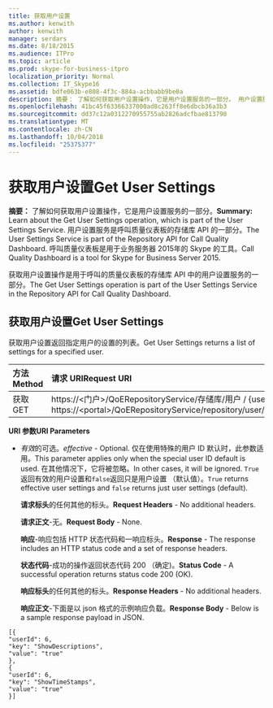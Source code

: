 ```yaml
---
title: 获取用户设置
ms.author: kenwith
author: kenwith
manager: serdars
ms.date: 8/18/2015
ms.audience: ITPro
ms.topic: article
ms.prod: skype-for-business-itpro
localization_priority: Normal
ms.collection: IT_Skype16
ms.assetid: bdfe063b-e808-4f3c-884a-acbbabb9be0a
description: 摘要： 了解如何获取用户设置操作，它是用户设置服务的一部分。 用户设置服务是呼叫质量仪表板的存储库 API 的一部分。 呼叫质量仪表板是用于业务服务器 2015年的 Skype 的工具。
ms.openlocfilehash: 41bc45f63366337000ad8c263ff8e6dbcb36a3b3
ms.sourcegitcommit: dd37c12a0312270955755ab2826adcfbae813790
ms.translationtype: MT
ms.contentlocale: zh-CN
ms.lasthandoff: 10/04/2018
ms.locfileid: "25375377"
---
```

# <a name="get-user-settings"></a><span data-ttu-id="68bb2-105">获取用户设置</span><span class="sxs-lookup"><span data-stu-id="68bb2-105">Get User Settings</span></span>
 
<span data-ttu-id="68bb2-106">**摘要：** 了解如何获取用户设置操作，它是用户设置服务的一部分。</span><span class="sxs-lookup"><span data-stu-id="68bb2-106">**Summary:** Learn about the Get User Settings operation, which is part of the User Settings Service.</span></span> <span data-ttu-id="68bb2-107">用户设置服务是呼叫质量仪表板的存储库 API 的一部分。</span><span class="sxs-lookup"><span data-stu-id="68bb2-107">The User Settings Service is part of the Repository API for Call Quality Dashboard.</span></span> <span data-ttu-id="68bb2-108">呼叫质量仪表板是用于业务服务器 2015年的 Skype 的工具。</span><span class="sxs-lookup"><span data-stu-id="68bb2-108">Call Quality Dashboard is a tool for Skype for Business Server 2015.</span></span>
  
<span data-ttu-id="68bb2-109">获取用户设置操作是用于呼叫的质量仪表板的存储库 API 中的用户设置服务的一部分。</span><span class="sxs-lookup"><span data-stu-id="68bb2-109">The Get User Settings operation is part of the User Settings Service in the Repository API for Call Quality Dashboard.</span></span>
  
## <a name="get-user-settings"></a><span data-ttu-id="68bb2-110">获取用户设置</span><span class="sxs-lookup"><span data-stu-id="68bb2-110">Get User Settings</span></span>

<span data-ttu-id="68bb2-111">获取用户设置返回指定用户的设置的列表。</span><span class="sxs-lookup"><span data-stu-id="68bb2-111">Get User Settings returns a list of settings for a specified user.</span></span>
  

|<span data-ttu-id="68bb2-112">**方法**</span><span class="sxs-lookup"><span data-stu-id="68bb2-112">**Method**</span></span>|<span data-ttu-id="68bb2-113">**请求 URI**</span><span class="sxs-lookup"><span data-stu-id="68bb2-113">**Request URI**</span></span>|<span data-ttu-id="68bb2-114">**HTTP 版本**</span><span class="sxs-lookup"><span data-stu-id="68bb2-114">**HTTP Version**</span></span>|
|:-----|:-----|:-----|
|<span data-ttu-id="68bb2-115">获取</span><span class="sxs-lookup"><span data-stu-id="68bb2-115">GET</span></span>  <br/> |<span data-ttu-id="68bb2-116">https://\<门户\>/QoERepositoryService/存储库/用户 / {userId} / 设置</span><span class="sxs-lookup"><span data-stu-id="68bb2-116">https://\<portal\>/QoERepositoryService/repository/user/{userId}/setting</span></span>  <br/> |<span data-ttu-id="68bb2-117">HTTP/1.1</span><span class="sxs-lookup"><span data-stu-id="68bb2-117">HTTP/1.1</span></span>  <br/> |
   
 <span data-ttu-id="68bb2-118">**URI 参数**</span><span class="sxs-lookup"><span data-stu-id="68bb2-118">**URI Parameters**</span></span>
  
- <span data-ttu-id="68bb2-119">*有效*的可选。</span><span class="sxs-lookup"><span data-stu-id="68bb2-119">*effective*  - Optional.</span></span> <span data-ttu-id="68bb2-120">仅在使用特殊的用户 ID 默认时，此参数适用。</span><span class="sxs-lookup"><span data-stu-id="68bb2-120">This parameter applies only when the special user ID default is used.</span></span> <span data-ttu-id="68bb2-121">在其他情况下，它将被忽略。</span><span class="sxs-lookup"><span data-stu-id="68bb2-121">In other cases, it will be ignored.</span></span> <span data-ttu-id="68bb2-122">`True`返回有效的用户设置和`false`返回只是用户设置 （默认值）。</span><span class="sxs-lookup"><span data-stu-id="68bb2-122">`True` returns effective user settings and `false` returns just user settings (default).</span></span>
    
  <span data-ttu-id="68bb2-123">**请求标头**的任何其他的标头。</span><span class="sxs-lookup"><span data-stu-id="68bb2-123">**Request Headers** - No additional headers.</span></span>
  
  <span data-ttu-id="68bb2-124">**请求正文**-无。</span><span class="sxs-lookup"><span data-stu-id="68bb2-124">**Request Body** - None.</span></span>
  
  <span data-ttu-id="68bb2-125">**响应**-响应包括 HTTP 状态代码和一响应标头。</span><span class="sxs-lookup"><span data-stu-id="68bb2-125">**Response** - The response includes an HTTP status code and a set of response headers.</span></span>
  
  <span data-ttu-id="68bb2-126">**状态代码**-成功的操作返回状态代码 200 （确定)。</span><span class="sxs-lookup"><span data-stu-id="68bb2-126">**Status Code** - A successful operation returns status code 200 (OK).</span></span>
  
  <span data-ttu-id="68bb2-127">**响应标头**的任何其他的标头。</span><span class="sxs-lookup"><span data-stu-id="68bb2-127">**Response Headers** - No additional headers.</span></span>
  
  <span data-ttu-id="68bb2-128">**响应正文**-下面是以 json 格式的示例响应负载。</span><span class="sxs-lookup"><span data-stu-id="68bb2-128">**Response Body** - Below is a sample response payload in JSON.</span></span>
  
```
[{
"userId": 6,
"key": "ShowDescriptions",
"value": "true"
},
{
"userId": 6,
"key": "ShowTimeStamps",
"value": "true"
}]
```